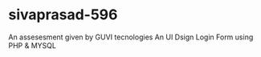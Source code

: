 # sivaprasad-596
An assesesment given by GUVI tecnologies 
An UI Dsign Login Form using PHP & MYSQL
